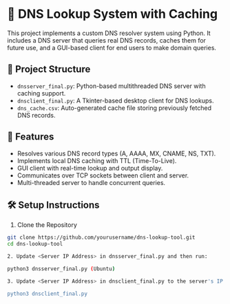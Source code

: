 # 🧠 DNS Lookup System with Caching

This project implements a custom DNS resolver system using Python. It includes a DNS server that queries real DNS records, 
caches them for future use, and a GUI-based client for end users to make domain queries.

## 📂 Project Structure

- `dnsserver_final.py`: Python-based multithreaded DNS server with caching support.
- `dnsclient_final.py`: A Tkinter-based desktop client for DNS lookups.
- `dns_cache.csv`: Auto-generated cache file storing previously fetched DNS records.

## 🚀 Features

- Resolves various DNS record types (A, AAAA, MX, CNAME, NS, TXT).
- Implements local DNS caching with TTL (Time-To-Live).
- GUI client with real-time lookup and output display.
- Communicates over TCP sockets between client and server.
- Multi-threaded server to handle concurrent queries.

## 🛠️ Setup Instructions

1. Clone the Repository

```bash
git clone https://github.com/yourusername/dns-lookup-tool.git
cd dns-lookup-tool

2. Update <Server IP Address> in dnsserver_final.py and then run:

python3 dnsserver_final.py (Ubuntu)

3. Update <Server IP Address> in dnsclient_final.py to the server's IP and run:

python3 dnsclient_final.py


